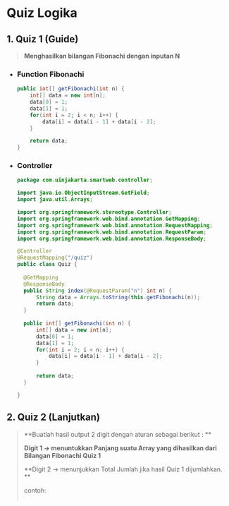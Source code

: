# Quiz Logika

## 1. Quiz 1 \(Guide\)

> **Menghasilkan bilangan Fibonachi dengan inputan N**

* ### Function Fibonachi

  ```java
  public int[] getFibonachi(int n) {
      int[] data = new int[n];
      data[0] = 1;
      data[1] = 1;
      for(int i = 2; i < n; i++) {
          data[i] = data[i - 1] + data[i - 2];
      }

      return data;
  }
  ```
* ### Controller

  ```java
  package com.uinjakarta.smartweb.controller;

  import java.io.ObjectInputStream.GetField;
  import java.util.Arrays;

  import org.springframework.stereotype.Controller;
  import org.springframework.web.bind.annotation.GetMapping;
  import org.springframework.web.bind.annotation.RequestMapping;
  import org.springframework.web.bind.annotation.RequestParam;
  import org.springframework.web.bind.annotation.ResponseBody;

  @Controller
  @RequestMapping("/quiz")
  public class Quiz {
	
  	@GetMapping
  	@ResponseBody
  	public String index(@RequestParam("n") int n) {
  		String data = Arrays.toString(this.getFibonachi(n));
  		return data;
  	}
	
  	public int[] getFibonachi(int n) {
  		int[] data = new int[n];
  		data[0] = 1;
  		data[1] = 1;
  		for(int i = 2; i < n; i++) {
  			data[i] = data[i - 1] + data[i - 2];
  		}
		
  		return data;
  	}

  }
  ```

## 2. Quiz 2 \(Lanjutkan\)

> **Buatlah hasil output 2 digit dengan aturan sebagai berikut : **
>
> **Digit 1 -&gt; menuntukkan Panjang suatu Array yang dihasilkan dari Bilangan Fibonachi Quiz 1**
>
> **Digit 2 -&gt; menunjukkan Total Jumlah  jika hasil Quiz 1 dijumlahkan. **
>
> contoh:
>
> ```
>
> ```



